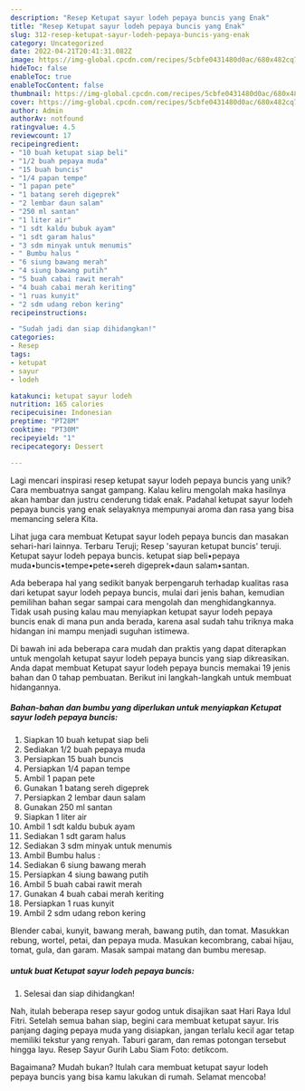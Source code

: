 ```yaml
---
description: "Resep Ketupat sayur lodeh pepaya buncis yang Enak"
title: "Resep Ketupat sayur lodeh pepaya buncis yang Enak"
slug: 312-resep-ketupat-sayur-lodeh-pepaya-buncis-yang-enak
category: Uncategorized
date: 2022-04-21T20:41:31.082Z
image: https://img-global.cpcdn.com/recipes/5cbfe0431480d0ac/680x482cq70/ketupat-sayur-lodeh-pepaya-buncis-foto-resep-utama.jpg
hideToc: false
enableToc: true
enableTocContent: false
thumbnail: https://img-global.cpcdn.com/recipes/5cbfe0431480d0ac/680x482cq70/ketupat-sayur-lodeh-pepaya-buncis-foto-resep-utama.jpg
cover: https://img-global.cpcdn.com/recipes/5cbfe0431480d0ac/680x482cq70/ketupat-sayur-lodeh-pepaya-buncis-foto-resep-utama.jpg
author: Admin
authorAv: notfound
ratingvalue: 4.5
reviewcount: 17
recipeingredient:
- "10 buah ketupat siap beli"
- "1/2 buah pepaya muda"
- "15 buah buncis"
- "1/4 papan tempe"
- "1 papan pete"
- "1 batang sereh digeprek"
- "2 lembar daun salam"
- "250 ml santan"
- "1 liter air"
- "1 sdt kaldu bubuk ayam"
- "1 sdt garam halus"
- "3 sdm minyak untuk menumis"
- " Bumbu halus "
- "6 siung bawang merah"
- "4 siung bawang putih"
- "5 buah cabai rawit merah"
- "4 buah cabai merah keriting"
- "1 ruas kunyit"
- "2 sdm udang rebon kering"
recipeinstructions:

- "Sudah jadi dan siap dihidangkan!"
categories:
- Resep
tags:
- ketupat
- sayur
- lodeh

katakunci: ketupat sayur lodeh 
nutrition: 165 calories
recipecuisine: Indonesian
preptime: "PT28M"
cooktime: "PT30M"
recipeyield: "1"
recipecategory: Dessert

---
```





Lagi mencari inspirasi resep ketupat sayur lodeh pepaya buncis yang unik? Cara membuatnya sangat gampang. Kalau keliru mengolah maka hasilnya akan hambar dan justru cenderung tidak enak. Padahal ketupat sayur lodeh pepaya buncis yang enak selayaknya mempunyai aroma dan rasa yang bisa memancing selera Kita.





Lihat juga cara membuat Ketupat sayur lodeh pepaya buncis dan masakan sehari-hari lainnya. Terbaru Teruji; Resep &#39;sayuran ketupat buncis&#39; teruji. Ketupat sayur lodeh pepaya buncis. ketupat siap beli•pepaya muda•buncis•tempe•pete•sereh digeprek•daun salam•santan.

Ada beberapa hal yang sedikit banyak berpengaruh terhadap kualitas rasa dari ketupat sayur lodeh pepaya buncis, mulai dari jenis bahan, kemudian pemilihan bahan segar sampai cara mengolah dan menghidangkannya. Tidak usah pusing kalau mau menyiapkan ketupat sayur lodeh pepaya buncis enak di mana pun anda berada, karena asal sudah tahu triknya maka hidangan ini mampu menjadi suguhan istimewa.






Di bawah ini ada beberapa cara mudah dan praktis yang dapat diterapkan untuk mengolah ketupat sayur lodeh pepaya buncis yang siap dikreasikan. Anda dapat membuat Ketupat sayur lodeh pepaya buncis memakai 19 jenis bahan dan 0 tahap pembuatan. Berikut ini langkah-langkah untuk membuat hidangannya.

<!--inarticleads1-->

##### Bahan-bahan dan bumbu yang diperlukan untuk menyiapkan Ketupat sayur lodeh pepaya buncis:

1. Siapkan 10 buah ketupat siap beli
1. Sediakan 1/2 buah pepaya muda
1. Persiapkan 15 buah buncis
1. Persiapkan 1/4 papan tempe
1. Ambil 1 papan pete
1. Gunakan 1 batang sereh digeprek
1. Persiapkan 2 lembar daun salam
1. Gunakan 250 ml santan
1. Siapkan 1 liter air
1. Ambil 1 sdt kaldu bubuk ayam
1. Sediakan 1 sdt garam halus
1. Sediakan 3 sdm minyak untuk menumis
1. Ambil  Bumbu halus :
1. Sediakan 6 siung bawang merah
1. Persiapkan 4 siung bawang putih
1. Ambil 5 buah cabai rawit merah
1. Gunakan 4 buah cabai merah keriting
1. Persiapkan 1 ruas kunyit
1. Ambil 2 sdm udang rebon kering


Blender cabai, kunyit, bawang merah, bawang putih, dan tomat. Masukkan rebung, wortel, petai, dan pepaya muda. Masukan kecombrang, cabai hijau, tomat, gula, dan garam. Masak sampai matang dan bumbu meresap. 

<!--inarticleads2-->

#####  untuk buat Ketupat sayur lodeh pepaya buncis:


1. Selesai dan siap dihidangkan!

Nah, itulah beberapa resep sayur godog untuk disajikan saat Hari Raya Idul Fitri. Setelah semua bahan siap, begini cara membuat ketupat sayur. Iris panjang daging pepaya muda yang disiapkan, jangan terlalu kecil agar tetap memiliki tekstur yang renyah. Taburi garam, dan remas potongan tersebut hingga layu. Resep Sayur Gurih Labu Siam Foto: detikcom. 

Bagaimana? Mudah bukan? Itulah cara membuat ketupat sayur lodeh pepaya buncis yang bisa kamu lakukan di rumah. Selamat mencoba!

